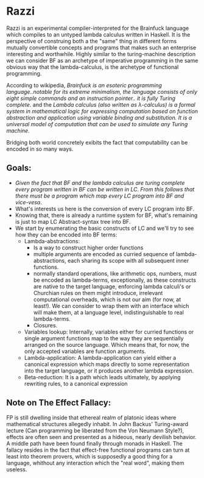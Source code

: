 # Razzi

Razzi is an experimental compiler-interpreted for the Brainfuck language which compiles to an untyped lambda calculus written in Haskell. It is the perspective of construing both a the "same" thing in different forms mutually
convertible concepts and programs that makes such an enterprise interesting and worthwhile. Highly similar to the turing-machine description
we can consider BF as an archetype of imperative programming in the same obvious way that the lambda-calculus, is the archetype of functional programming.

According to wikipedia, _*Brainfuck* is an esoteric programming language..notable for its extreme minimalism, the language consists of only eight simple commands and an instruction pointer.. it is fully Turing complete_. and the _*Lambda calculus* (also written as λ-calculus) is a formal system in mathematical logic for expressing computation based on function abstraction and application using variable binding and substitution. It is a universal model of computation that can be used to simulate any Turing machine_.


Bridging both world concretely exibits the fact that computability can be encoded in so many ways.

## Goals: 
- *_Given the fact that BF and the lambda calculus are turing complete every program written in BF can be written in LC. From this follows that 
  there must be a program which map every LC program into BF and vice-vesa_*.
- What's interests us here is the conversion of every LC program into BF.
- Knowing that, there is already a runtime system for BF, what's remaining is just to map LC Abstract-syntax tree into BF.
- We start by enumerating the basic constructs of LC and we'll try to see how they can be encoded into BF terms:
  * Lambda-abstractions:
      - Is a way to construct higher order functions
      - multiple arguments are encoded as curried sequence of lambda-abstractions, each sharing its scope with all subsequent
        inner functions.
      - normally standard operations, like arithmetic ops, numbers, must be encoded as lambda-terms, exceptionally, as these
        constructs are native to the target language, enforcing lambda calculi's or Churchian rules on them might introduce,
        irrelevant computational overheads, which is not our aim (for now, at least!). We can consider to wrap them with an
        interface which will make them, at a language level, indistinguishable to real lambda-terms.
     -  Closures.
  * Variables lookup:
        Internally, variables either for curried functions or single argument functions map to the way they are
        sequentially arranged on the source language. Which means that, for now, the only accepted variables
        are function arguments.
  * Lambda-application:
        A lambda-application can yield either a canonical expression which maps directly to some representation into the
        target language, or it produces another lambda expression.
  * Beta-reduction:
        It is a path which leads ultimately, by applying rewriting rules, to a canonical expression      
        
## Note on The Effect Fallacy:
FP is still dwelling inside that ethereal realm of platonic ideas where mathematical structures allegedly inhabit.
In John Backus' Turing-award lecture (Can programming be liberated from the Von Neumann Style?), effects are often seen
and presented as a hideous, nearly devilish behavior. A middle path have been found finally through monads in Haskell. 
The fallacy resides in the fact that effect-free functional programs can turn at least into theorem provers, which is supposedly a good thing for a language, whithout any interaction which the "real word", making them useless.
